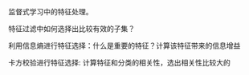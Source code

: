 监督式学习中的特征处理。

特征过滤中如何选择出比较有效的子集？

利用信息熵进行特征选择：什么是重要的特征？计算该特征带来的信息增益

卡方校验进行特征选择: 计算特征和分类的相关性，选出相关性比较大的
